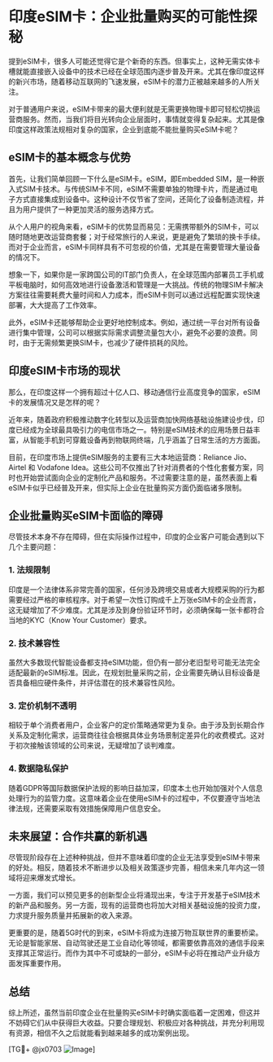 # 印度eSIM卡：企业批量购买的可能性探秘

提到eSIM卡，很多人可能还觉得它是个新奇的东西。但事实上，这种无需实体卡槽就能直接嵌入设备中的技术已经在全球范围内逐步普及开来。尤其在像印度这样的新兴市场，随着移动互联网的飞速发展，eSIM卡的潜力正被越来越多的人所关注。

对于普通用户来说，eSIM卡带来的最大便利就是无需更换物理卡即可轻松切换运营商服务。然而，当我们将目光转向企业层面时，事情就变得复杂起来。尤其是像印度这样政策法规相对复杂的国家，企业到底能不能批量购买eSIM卡呢？

## eSIM卡的基本概念与优势

首先，让我们简单回顾一下什么是eSIM卡。eSIM，即Embedded SIM，是一种嵌入式SIM卡技术。与传统SIM卡不同，eSIM不需要单独的物理卡片，而是通过电子方式直接集成到设备中。这种设计不仅节省了空间，还简化了设备制造流程，并且为用户提供了一种更加灵活的服务选择方式。

从个人用户的视角来看，eSIM卡的优势显而易见：无需携带额外的SIM卡，可以随时随地更改运营商套餐；对于经常旅行的人来说，更是避免了繁琐的换卡手续。而对于企业而言，eSIM卡同样具有不可忽视的价值，尤其是在需要管理大量设备的情况下。

想象一下，如果你是一家跨国公司的IT部门负责人，在全球范围内部署员工手机或平板电脑时，如何高效地进行设备激活和管理是一大挑战。传统的物理SIM卡解决方案往往需要耗费大量时间和人力成本，而eSIM卡则可以通过远程配置实现快速部署，大大提高了工作效率。

此外，eSIM卡还能够帮助企业更好地控制成本。例如，通过统一平台对所有设备进行集中管理，公司可以根据实际需求调整流量包大小，避免不必要的浪费。同时，由于无需频繁更换SIM卡，也减少了硬件损耗的风险。

## 印度eSIM卡市场的现状

那么，在印度这样一个拥有超过十亿人口、移动通信行业高度竞争的国家，eSIM卡的发展情况又是怎样的呢？

近年来，随着政府积极推动数字化转型以及运营商加快网络基础设施建设步伐，印度已经成为全球最具吸引力的电信市场之一。特别是eSIM技术的应用场景日益丰富，从智能手机到可穿戴设备再到物联网终端，几乎涵盖了日常生活的方方面面。

目前，在印度市场上提供eSIM服务的主要有三大本地运营商：Reliance Jio、Airtel 和 Vodafone Idea。这些公司不仅推出了针对消费者的个性化套餐方案，同时也开始尝试面向企业的定制化产品和服务。不过需要注意的是，虽然表面上看eSIM卡似乎已经普及开来，但实际上企业在批量购买方面仍面临诸多限制。

## 企业批量购买eSIM卡面临的障碍

尽管技术本身不存在障碍，但在实际操作过程中，印度的企业客户可能会遇到以下几个主要问题：

### 1. 法规限制
印度是一个法律体系非常完善的国家，任何涉及跨境交易或者大规模采购的行为都需要经过严格的审核程序。对于希望一次性订购成千上万张eSIM卡的企业而言，这无疑增加了不少难度。尤其是涉及到身份验证环节时，必须确保每一张卡都符合当地的KYC（Know Your Customer）要求。

### 2. 技术兼容性
虽然大多数现代智能设备都支持eSIM功能，但仍有一部分老旧型号可能无法完全适配最新的eSIM标准。因此，在规划批量采购之前，企业需要先确认目标设备是否具备相应硬件条件，并评估潜在的技术兼容性风险。

### 3. 定价机制不透明
相较于单个消费者用户，企业客户的定价策略通常更为复杂。由于涉及到长期合作关系及定制化需求，运营商往往会根据具体业务场景制定差异化的收费模式。这对于初次接触该领域的公司来说，无疑增加了谈判难度。

### 4. 数据隐私保护
随着GDPR等国际数据保护法规的影响日益加深，印度本土也开始加强对个人信息处理行为的监管力度。这意味着企业在使用eSIM卡的过程中，不仅要遵守当地法律法规，还需要采取有效措施保障用户信息安全。

## 未来展望：合作共赢的新机遇

尽管现阶段存在上述种种挑战，但并不意味着印度的企业无法享受到eSIM卡带来的好处。相反，随着技术不断进步以及相关政策逐步完善，相信未来几年内这一领域将迎来爆发式增长。

一方面，我们可以预见更多的创新型企业将涌现出来，专注于开发基于eSIM技术的新产品和服务。另一方面，现有的运营商也将加大对相关基础设施的投资力度，力求提升服务质量并拓展新的收入来源。

更重要的是，随着5G时代的到来，eSIM卡将成为连接万物互联世界的重要桥梁。无论是智能家居、自动驾驶还是工业自动化等领域，都需要依靠高效的通信手段来支撑其正常运行。而作为其中不可或缺的一部分，eSIM卡必将在推动产业升级方面发挥重要作用。

## 总结

综上所述，虽然当前印度企业在批量购买eSIM卡时确实面临着一定困难，但这并不妨碍它们从中获得巨大收益。只要合理规划、积极应对各种挑战，并充分利用现有资源，相信不久之后就能看到越来越多的成功案例出现。

[TG💪+ @jx0703 ![Image](https://github.com/user-attachments/assets/dbca1d08-cadb-493c-b0ec-ad6f7a83f270)]